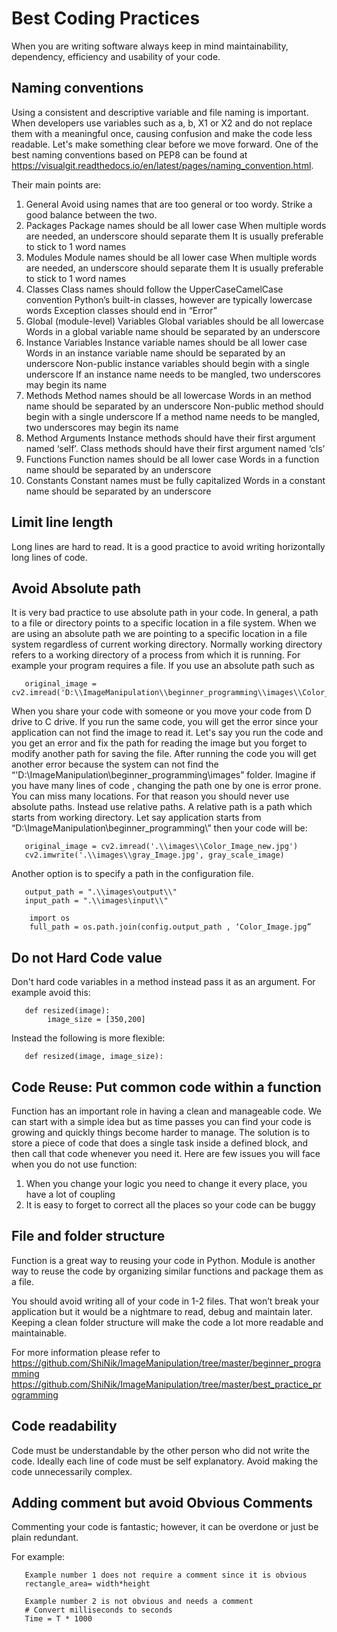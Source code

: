 # Best Coding Practices
When you are writing software always keep in mind maintainability, dependency, efficiency and usability of your code.

## Naming conventions

Using a consistent and descriptive variable and file naming is important. When developers use variables such as a, b, X1 or X2 and do not replace them with a meaningful once, causing confusion and make the code less readable.
Let's make something clear before we move forward.
One of the best naming conventions based on PEP8 can be found at https://visualgit.readthedocs.io/en/latest/pages/naming_convention.html.

Their main points are:
1. General
Avoid using names that are too general or too wordy. Strike a good balance between the two.
2. Packages
Package names should be all lower case
When multiple words are needed, an underscore should separate them
It is usually preferable to stick to 1 word names
3. Modules
Module names should be all lower case
When multiple words are needed, an underscore should separate them
It is usually preferable to stick to 1 word names
4. Classes
Class names should follow the UpperCaseCamelCase convention
Python’s built-in classes, however are typically lowercase words
Exception classes should end in “Error”
5. Global (module-level) Variables
Global variables should be all lowercase
Words in a global variable name should be separated by an underscore
6. Instance Variables
Instance variable names should be all lower case
Words in an instance variable name should be separated by an underscore
Non-public instance variables should begin with a single underscore
If an instance name needs to be mangled, two underscores may begin its name
7. Methods
Method names should be all lowercase
Words in an method name should be separated by an underscore
Non-public method should begin with a single underscore
If a method name needs to be mangled, two underscores may begin its name
8. Method Arguments
Instance methods should have their first argument named ‘self’.
Class methods should have their first argument named ‘cls’
9. Functions
Function names should be all lower case
Words in a function name should be separated by an underscore
10. Constants
Constant names must be fully capitalized
Words in a constant name should be separated by an underscore

## Limit line length
Long lines are hard to read. It is a good practice to avoid writing horizontally long lines of code.

## Avoid Absolute path
It is very bad practice to use absolute path in your code. In general, a path to a file or directory points to a specific location in a file system. When we are using an absolute path we are pointing to a specific location in a file system regardless of current working directory.  Normally working directory refers to a working directory of a process from which it is running.
For example your program requires a file. If you use an absolute path such as  

       original_image = cv2.imread('D:\\ImageManipulation\\beginner_programming\\images\\Color_Image_new.jpg')

When you share your code with someone or you move your code from D drive to C drive. If you run the same code, you will get the error since your application can not find the image to read it. Let's say you run the code and you get an error and fix the path for reading the image but you forget to modify another path for saving the file. After running the code you will get another error because the system can not find the “'D:\\ImageManipulation\\beginner_programming\\images” folder. Imagine if you have many lines of code , changing the path one by one is error prone. You can miss many locations. 
For that reason you should never use absolute paths. Instead use relative paths. 
A relative path is a path which starts from working directory.
Let say application starts from “D:\\ImageManipulation\\beginner_programming\\” then your code will be:

       original_image = cv2.imread('.\\images\\Color_Image_new.jpg')
       cv2.imwrite('.\\images\\gray_Image.jpg', gray_scale_image)
 
Another option is to specify a path in the configuration file.

       output_path = ".\\images\output\\"
       input_path = ".\\images\input\\"
 
        import os
        full_path = os.path.join(config.output_path , ‘Color_Image.jpg”


## Do not Hard Code value
Don't hard code variables in a method instead pass it as an argument. 
For example avoid this:

       def resized(image):       
            image_size = [350,200]
            
Instead the following is more flexible:
       
       def resized(image, image_size):

## Code Reuse: Put common code within a function
Function has an important role in having a clean and manageable code. We can start with a simple idea but as time passes you can find your code is growing and quickly things become harder to manage.  The solution is to store a piece of code that does a single task inside a defined block, and then call that code whenever you need it.
Here are few issues you will face when you do not use function: 
1. When you change your logic you need to change it every place, you have a lot of coupling
2. It is easy to forget to correct all the places so your code can be buggy

## File and folder structure
Function is a great way to reusing your code in Python. Module is another way to reuse the code by organizing similar functions and package them as a file. 

You should avoid writing all of your code in 1-2 files. That won’t break your application but it would be a nightmare to read, debug and maintain later.
Keeping a clean folder structure will make the code a lot more readable and maintainable.

For more information please refer to 
https://github.com/ShiNik/ImageManipulation/tree/master/beginner_programming
https://github.com/ShiNik/ImageManipulation/tree/master/best_practice_programming

## Code readability
Code must be understandable by the other person who did not write the code. Ideally each line of code must be self explanatory. Avoid making the code unnecessarily complex.

## Adding comment but avoid Obvious Comments
Commenting your code is fantastic; however, it can be overdone or just be plain redundant. 
 
For example:

       Example number 1 does not require a comment since it is obvious 
       rectangle_area= width*height
 
       Example number 2 is not obvious and needs a comment
       # Convert milliseconds to seconds
       Time = T * 1000



